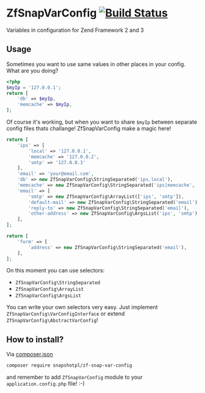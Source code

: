 ZfSnapVarConfig [![Build Status](https://travis-ci.org/snapshotpl/ZfSnapVarConfig.svg?branch=master)](https://travis-ci.org/snapshotpl/ZfSnapVarConfig)
===============

Variables in configuration for Zend Framework 2 and 3

Usage
-----

Sometimes you want to use same values in other places in your config. What are you doing?

```php
<?php
$myIp = '127.0.0.1';
return [
    'db' => $myIp,
    'memcache' => $myIp,
];
```

Of course it's working, but when you want to share `$myIp` between separate config files thats challange! ZfSnapVarConfig make a magic here!

```php
return [
    'ips' => [
        'local' => '127.0.0.1',
        'memcache' => '127.0.0.2',
        'smtp' => '127.0.0.3'
    ],
    'email' => 'your@email.com',
    'db' => new ZfSnapVarConfig\StringSeparated('ips.local'),
    'memcache' => new ZfSnapVarConfig\StringSeparated('ips|memcache', '|'),
    'email' => [
        'smtp' => new ZfSnapVarConfig\ArrayList(['ips', 'smtp']),
        'default-mail' => new ZfSnapVarConfig\StringSeparated('email'),
        'reply-to' => new ZfSnapVarConfig\StringSeparated('email'),
        'other-address' => new ZfSnapVarConfig\ArgsList('ips', 'smtp'),
    ],
];
```

```php
return [
    'form' => [
        'address' => new ZfSnapVarConfig\StringSeparated('email'),
    ],
];
```

On this moment you can use selectors:
* `ZfSnapVarConfig\StringSeparated`
* `ZfSnapVarConfig\ArrayList`
* `ZfSnapVarConfig\ArgsList`

You can write your own selectors very easy. Just implement `ZfSnapVarConfig\VarConfigInterface` or extend `ZfSnapVarConfig\AbstractVarConfig`!

How to install?
---------------
Via [composer.json](https://getcomposer.org/)
```bash
composer require snapshotpl/zf-snap-var-config
```

and remember to add `ZfSnapVarConfig` module to your `application.config.php` file! :-)
